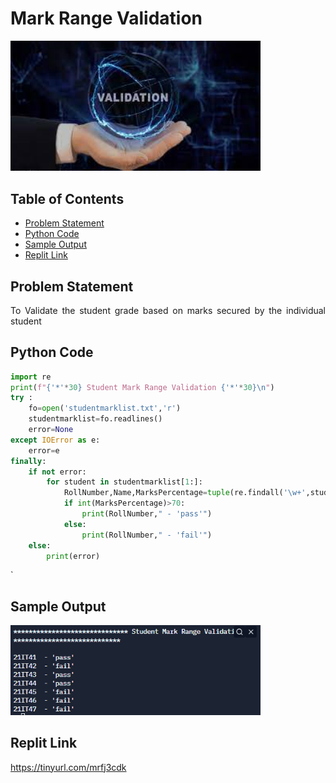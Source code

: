 # Mark Range Validation
<img src="./img/Validation.png" style="width:400px;" class="center"/>

## Table of Contents

- [Problem Statement](#problem-statement)
- [Python Code](#python-code)
- [Sample Output](#Sample-Output)
- [Replit Link](#replit-link)



## Problem Statement

<div align="justify"> <p> To Validate the student grade based on marks secured by the individual student </div></p>




## Python Code


```python
import re
print(f"{'*'*30} Student Mark Range Validation {'*'*30}\n")
try :
    fo=open('studentmarklist.txt','r')
    studentmarklist=fo.readlines()
    error=None
except IOError as e:
    error=e
finally:
    if not error:
        for student in studentmarklist[1:]:
            RollNumber,Name,MarksPercentage=tuple(re.findall('\w+',student))
            if int(MarksPercentage)>70:
                print(RollNumber," - 'pass'")
            else:
                print(RollNumber," - 'fail'")
    else:
        print(error)

```
`

## Sample Output
<img src="./img/try.PNG" style="width:400px;" class="center"/>

## Replit Link
https://tinyurl.com/mrfj3cdk


